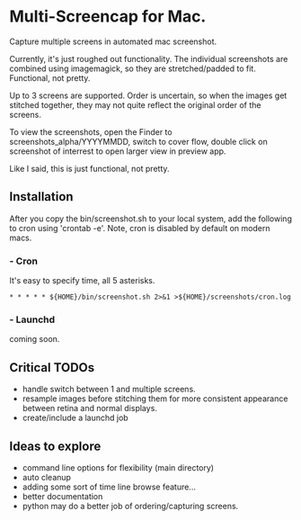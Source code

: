 # Multi-Screencap for Mac. #

Capture multiple screens in automated mac screenshot. 

Currently, it's just roughed out functionality. The individual screenshots are combined using imagemagick, so they are stretched/padded to fit. Functional, not pretty.

Up to 3 screens are supported. Order is uncertain, so when the images get stitched together, they may not quite reflect the original order of the screens.

To view the screenshots, open the Finder to screenshots_alpha/YYYYMMDD, switch to cover flow, double click on screenshot of interrest to open larger view in preview app.

Like I said, this is just functional, not pretty.

## Installation ##
After you copy the bin/screenshot.sh to your local system, add the following to cron using 'crontab -e'. Note, cron is disabled by default on modern macs.
### - Cron ###
It's easy to specify time, all 5 asterisks.
```
* * * * * ${HOME}/bin/screenshot.sh 2>&1 >${HOME}/screenshots/cron.log
```

### - Launchd ###
coming soon.

## Critical TODOs ##
* handle switch between 1 and multiple screens.
* resample images before stitching them for more consistent appearance between retina and normal displays.
* create/include a launchd job

## Ideas to explore ##
* command line options for flexibility (main directory)
* auto cleanup
* adding some sort of time line browse feature...
* better documentation
* python may do a better job of ordering/capturing screens.

